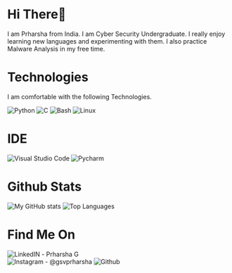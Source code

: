 # Hi There👋
I am Prharsha from India. I am Cyber Security Undergraduate. I really enjoy learning new languages and experimenting with them. I also practice Malware Analysis in my free time. 

# Technologies
I am comfortable with the following Technologies.

![Python](https://img.shields.io/badge/Python-FFD43B?style=for-the-badge&logo=python&logoColor=darkgreen)
![C](https://img.shields.io/badge/C-00599C?style=for-the-badge&logo=c&logoColor=white)
![Bash](https://img.shields.io/badge/Shell_Script-121011?style=for-the-badge&logo=gnu-bash&logoColor=white) 
![Linux](https://img.shields.io/badge/Linux-FCC624?style=for-the-badge&logo=linux&logoColor=black) 

# IDE
![Visual Studio Code](https://img.shields.io/badge/Visual_Studio_Code-0078D4?style=for-the-badge&logo=visual%20studio%20code&logoColor=white) 
![Pycharm](https://img.shields.io/badge/pycharm-143?style=for-the-badge&logo=pycharm&logoColor=black&color=black&labelColor=green)

# Github Stats
![My GitHub stats](https://github-readme-stats.vercel.app/api?username=gsvprharsha&show_icons=true&theme=radical) ![Top Languages](https://github-readme-stats.vercel.app/api/top-langs/?username=gsvprharsha&layout=compact)

# Find Me On
![LinkedIN](https://img.shields.io/badge/LinkedIn-0077B5?style=for-the-badge&logo=linkedin&logoColor=white) - Prharsha G<br>
![Instagram](https://img.shields.io/badge/Instagram-E4405F?style=for-the-badge&logo=instagram&logoColor=white) - @gsvprharsha
![Github](https://img.shields.io/github/followers/gsvprharsha)
